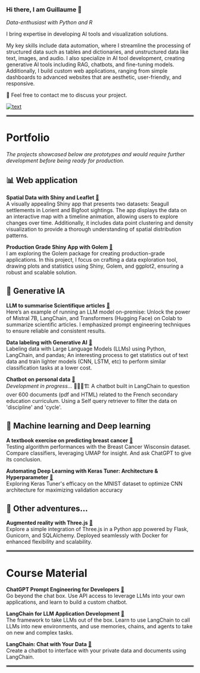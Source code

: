 ### Hi there, I am Guillaume 👋
<em>Data-enthusiast with Python and R</em>

I bring expertise in developing AI tools and visualization solutions.

My key skills include data automation, where I streamline the processing of structured data such as tables and dictionaries, and unstructured data like text, images, and audio. 
I also specialize in AI tool development, creating generative AI tools including RAG, chatbots, and fine-tuning models. 
Additionally, I build custom web applications, ranging from simple dashboards to advanced websites that are aesthetic, user-friendly, and responsive.


💬 Feel free to contact me to discuss your project.

[![text](https://img.shields.io/badge/LinkedIn-0077B5?style=for-the-badge&logo=linkedin&logoColor=white)](https://www.linkedin.com/in/guillaumejeffroy/)

<hr style="border:2px solid gray">

# Portfolio

<em> The projects showcased below are prototypes and would require further development before being ready for production. </em>

## 📊 Web application 
**Spatial Data with Shiny and Leaflet** [🔗](https://github.com/Gjeffroy/leaflet_viewer_shiny/tree/main) <br> 
A visually appealing Shiny app that presents two datasets: Seagull settlements in Lorient and Bigfoot sightings. The app displays the data on an interactive map with a timeline animation, allowing users to explore changes over time. Additionally, it includes data point clustering and density visualization to provide a thorough understanding of spatial distribution patterns.

**Production Grade Shiny App with Golem** [🔗](https://github.com/Gjeffroy/shiny-production-golem) <br>
I am exploring the Golem package for creating production-grade applications. In this project, I focus on crafting a data exploration tool, drawing plots and statistics using Shiny, Golem, and ggplot2, ensuring a robust and scalable solution.

## 🤖 Generative IA 
**LLM to summarise Scientifique articles** [🔗](https://github.com/Gjeffroy/Mistral7b_scientific_article) <br>
Here’s an example of running an LLM model on-premise: Unlock the power of Mistral 7B, LangChain, and Transformers (Hugging Face) on Colab to summarize scientific articles. I emphasized prompt engineering techniques to ensure reliable and consistent results.

**Data labeling with Generative AI** [🔗](https://github.com/Gjeffroy/labelling_data_with_llm/tree/main) <br>
Labeling data with Large Language Models (LLMs) using Python, LangChain, and pandas; An interesting process to get statistics out of text data and train lighter models (CNN, LSTM, etc) to perform similar classification tasks at a lower cost.

**Chatbot on personal data**  [🔗](https://github.com/Gjeffroy/chatbot_langchain_taipy/tree/main)<br>
<em>Development in progress... </em> 🚜👷🚧🏗️  A chatbot built in LangChain to question over 600 documents (pdf and HTML) related to the French secondary education curriculum. Using a Self query retriever to filter the data on 'discipline' and 'cycle'.

## 🧠 Machine learning and Deep learning 
**A textbook exercise on predicting breast cancer** [🔗](https://github.com/Gjeffroy/breast_cancer_classification) <br>
Testing algorithm performances with the Breast Cancer Wisconsin dataset. Compare classifiers, leveraging UMAP for insight. And ask ChatGPT to give its conclusion.   

**Automating Deep Learning with Keras Tuner: Architecture & Hyperparameter** [🔗](https://github.com/Gjeffroy/hyperparam_autotuning_keras/tree/main) <br>
Exploring Keras Tuner's efficacy on the MNIST dataset to optimize CNN architecture for maximizing validation accuracy   

## 🎒 Other adventures...

**Augmented reality with Three.js** [🔗](https://github.com/Gjeffroy/AR_with_threejs) <br>
Explore a simple integration of Three.js in a Python app powered by Flask, Gunicorn, and SQLAlchemy. Deployed seamlessly with Docker for enhanced flexibility and scalability. 


<hr style="border:2px solid gray">

# Course Material

**ChatGPT Prompt Engineering for Developers** [🔗](https://github.com/Gjeffroy/chatgpt-prompt-engineering-for-developers) <br>
Go beyond the chat box. Use API access to leverage LLMs into your own applications, and learn to build a custom chatbot.  

**LangChain for LLM Application Development** [🔗](https://github.com/Gjeffroy/langchain-for-llm-application-development) <br>
The framework to take LLMs out of the box. Learn to use LangChain to call LLMs into new environments, and use memories, chains, and agents to take on new and complex tasks.  

**LangChain: Chat with Your Data** [🔗](https://github.com/Gjeffroy/langchain-chat-with-your-data ) <br>
Create a chatbot to interface with your private data and documents using LangChain.  


<hr style="border:2px solid gray">



